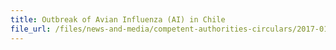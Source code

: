 ```yaml
---
title: Outbreak of Avian Influenza (AI) in Chile 
file_url: /files/news-and-media/competent-authorities-circulars/2017-01-11-CA.pdf
---
```

